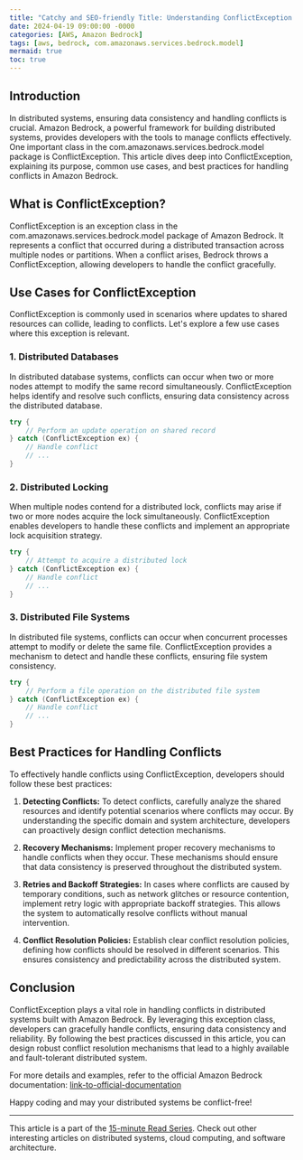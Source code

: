 ```yaml
---
title: "Catchy and SEO-friendly Title: Understanding ConflictException in Amazon Bedrock: Handling Conflicts in Distributed Systems"
date: 2024-04-19 09:00:00 -0000
categories: [AWS, Amazon Bedrock]
tags: [aws, bedrock, com.amazonaws.services.bedrock.model]
mermaid: true
toc: true
---
```



## Introduction
In distributed systems, ensuring data consistency and handling conflicts is crucial. Amazon Bedrock, a powerful framework for building distributed systems, provides developers with the tools to manage conflicts effectively. One important class in the com.amazonaws.services.bedrock.model package is ConflictException. This article dives deep into ConflictException, explaining its purpose, common use cases, and best practices for handling conflicts in Amazon Bedrock.

## What is ConflictException?
ConflictException is an exception class in the com.amazonaws.services.bedrock.model package of Amazon Bedrock. It represents a conflict that occurred during a distributed transaction across multiple nodes or partitions. When a conflict arises, Bedrock throws a ConflictException, allowing developers to handle the conflict gracefully.

## Use Cases for ConflictException
ConflictException is commonly used in scenarios where updates to shared resources can collide, leading to conflicts. Let's explore a few use cases where this exception is relevant.

### 1. Distributed Databases
In distributed database systems, conflicts can occur when two or more nodes attempt to modify the same record simultaneously. ConflictException helps identify and resolve such conflicts, ensuring data consistency across the distributed database.

```java
try {
    // Perform an update operation on shared record
} catch (ConflictException ex) {
    // Handle conflict
    // ...
}
```

### 2. Distributed Locking
When multiple nodes contend for a distributed lock, conflicts may arise if two or more nodes acquire the lock simultaneously. ConflictException enables developers to handle these conflicts and implement an appropriate lock acquisition strategy.

```java
try {
    // Attempt to acquire a distributed lock
} catch (ConflictException ex) {
    // Handle conflict
    // ...
}
```

### 3. Distributed File Systems
In distributed file systems, conflicts can occur when concurrent processes attempt to modify or delete the same file. ConflictException provides a mechanism to detect and handle these conflicts, ensuring file system consistency.

```java
try {
    // Perform a file operation on the distributed file system
} catch (ConflictException ex) {
    // Handle conflict
    // ...
}
```

## Best Practices for Handling Conflicts
To effectively handle conflicts using ConflictException, developers should follow these best practices:

1. **Detecting Conflicts:** To detect conflicts, carefully analyze the shared resources and identify potential scenarios where conflicts may occur. By understanding the specific domain and system architecture, developers can proactively design conflict detection mechanisms.

2. **Recovery Mechanisms:** Implement proper recovery mechanisms to handle conflicts when they occur. These mechanisms should ensure that data consistency is preserved throughout the distributed system.

3. **Retries and Backoff Strategies:** In cases where conflicts are caused by temporary conditions, such as network glitches or resource contention, implement retry logic with appropriate backoff strategies. This allows the system to automatically resolve conflicts without manual intervention.

4. **Conflict Resolution Policies:** Establish clear conflict resolution policies, defining how conflicts should be resolved in different scenarios. This ensures consistency and predictability across the distributed system.

## Conclusion
ConflictException plays a vital role in handling conflicts in distributed systems built with Amazon Bedrock. By leveraging this exception class, developers can gracefully handle conflicts, ensuring data consistency and reliability. By following the best practices discussed in this article, you can design robust conflict resolution mechanisms that lead to a highly available and fault-tolerant distributed system.

For more details and examples, refer to the official Amazon Bedrock documentation: [link-to-official-documentation](https://docs.aws.amazon.com/bedrock/latest/developerguide/conflict-handling.html)

Happy coding and may your distributed systems be conflict-free!

---
This article is a part of the [15-minute Read Series](https://example.com/15-minute-read-series). Check out other interesting articles on distributed systems, cloud computing, and software architecture.
